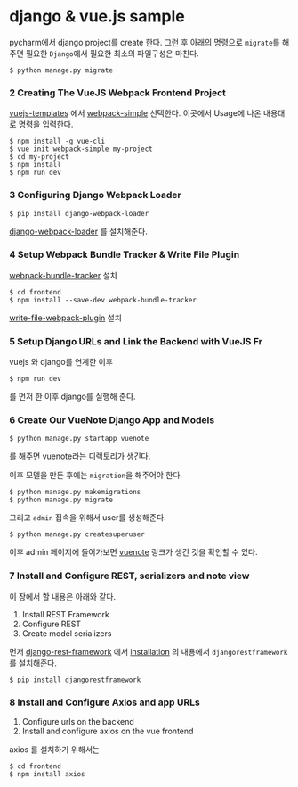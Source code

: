 

# django & vue.js sample
pycharm에서 django project를 create 한다.
그런 후 아래의 명령으로 `migrate`를 해주면 필요한 `Django`에서 필요한 최소의 파일구성은 마친다.

```shell script
$ python manage.py migrate
```


### 2 Creating The VueJS Webpack Frontend Project

[vuejs-templates](https://github.com/vuejs-templates) 에서 [webpack-simple](https://github.com/vuejs-templates/webpack-simple) 선택한다.
이곳에서 Usage에 나온 내용대로 명령을 입력한다.

```shell script
$ npm install -g vue-cli
$ vue init webpack-simple my-project
$ cd my-project
$ npm install
$ npm run dev
```

### 3 Configuring Django Webpack Loader
```shell script
$ pip install django-webpack-loader
```
[django-webpack-loader](https://github.com/owais/django-webpack-loader) 를 설치해준다.


### 4 Setup Webpack Bundle Tracker & Write File Plugin
[webpack-bundle-tracker](https://github.com/owais/webpack-bundle-tracker) 설치

```shell script
$ cd frontend
$ npm install --save-dev webpack-bundle-tracker
```

[write-file-webpack-plugin](https://github.com/gajus/write-file-webpack-plugin) 설치


### 5 Setup Django URLs and Link the Backend with VueJS Fr
vuejs 와 django를 연계한 이후 
```shell script
$ npm run dev
```
를 먼저 한 이후 django를 실행해 준다.

### 6 Create Our VueNote Django App and Models
```shell script
$ python manage.py startapp vuenote
```
를 해주면 vuenote라는 디렉토리가 생긴다.

이후 모델을 만든 후에는 `migration`을 해주어야 한다.
```shell script
$ python manage.py makemigrations
$ python manage.py migrate
```

그리고 `admin` 접속을 위해서 user를 생성해준다.
```shell script
$ python manage.py createsuperuser
```

이후 admin 페이지에 들어가보면 [vuenote](http://127.0.0.1:8000/admin/vuenote/) 링크가 생긴 것을 확인할 수 있다.

### 7 Install and Configure REST, serializers and note view
이 장에서 할 내용은 아래와 같다.
1. Install REST Framework
1. Configure REST
1. Create model serializers

먼저 [django-rest-framework](https://www.django-rest-framework.org/) 에서 [installation](https://www.django-rest-framework.org/#installation) 의 내용에서 `djangorestframework` 를 설치해준다.
```shell script
$ pip install djangorestframework
```

### 8 Install and Configure Axios and app URLs
1. Configure urls on the backend
1. Install and configure axios on the vue frontend

axios 를 설치하기 위해서는 
```shell script
$ cd frontend
$ npm install axios
```